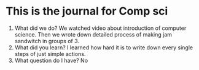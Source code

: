 # This is the journal for Comp sci

1. What did we do?
 We watched video about introduction of computer science. Then we wrote down detailed process of making jam sandwitch in groups of 3.
1. What did you learn?
 I learned how hard it is to write down every single steps of just simple actions.
1. What question do I have?
 No
